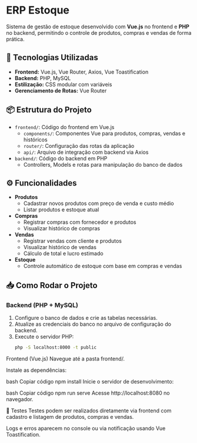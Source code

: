 # ERP Estoque

Sistema de gestão de estoque desenvolvido com **Vue.js** no frontend e **PHP** no backend, permitindo o controle de produtos, compras e vendas de forma prática.

## 🚀 Tecnologias Utilizadas

- **Frontend:** Vue.js, Vue Router, Axios, Vue Toastification  
- **Backend:** PHP, MySQL  
- **Estilização:** CSS modular com variáveis  
- **Gerenciamento de Rotas:** Vue Router  

## 📦 Estrutura do Projeto

- `frontend/`: Código do frontend em Vue.js  
  - `components/`: Componentes Vue para produtos, compras, vendas e históricos  
  - `router/`: Configuração das rotas da aplicação  
  - `api/`: Arquivo de integração com backend via Axios  
- `backend/`: Código do backend em PHP  
  - Controllers, Models e rotas para manipulação do banco de dados  

## ⚙️ Funcionalidades

- **Produtos**
  - Cadastrar novos produtos com preço de venda e custo médio  
  - Listar produtos e estoque atual  
- **Compras**
  - Registrar compras com fornecedor e produtos  
  - Visualizar histórico de compras  
- **Vendas**
  - Registrar vendas com cliente e produtos  
  - Visualizar histórico de vendas  
  - Cálculo de total e lucro estimado  
- **Estoque**
  - Controle automático de estoque com base em compras e vendas  

## 📥 Como Rodar o Projeto

### Backend (PHP + MySQL)

1. Configure o banco de dados e crie as tabelas necessárias.  
2. Atualize as credenciais do banco no arquivo de configuração do backend.  
3. Execute o servidor PHP:  
   ```bash
   php -S localhost:8000 -t public
Frontend (Vue.js)
Navegue até a pasta frontend/.

Instale as dependências:

bash
Copiar código
npm install
Inicie o servidor de desenvolvimento:

bash
Copiar código
npm run serve
Acesse http://localhost:8080 no navegador.

🧪 Testes
Testes podem ser realizados diretamente via frontend com cadastro e listagem de produtos, compras e vendas.

Logs e erros aparecem no console ou via notificação usando Vue Toastification.
